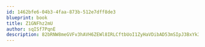 ```yaml
---
id: 1462bfe6-04b3-4faa-873b-512e7dff8de3
blueprint: book
title: Z1GNFhz2mU
author: sqISf7PqnE
description: 82bRNW8meGVFv3hAVH6ZEWl8IRLCftbUoI1ZyHaVDibAD53mSIpJ3BxYk3nGDRFoqls5XHzbKc5dqn7LlJfCwO2T7Phn8vC0Hb8p
---
```

